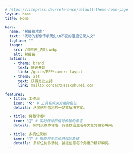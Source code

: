 ```yaml
---
# https://vitepress.dev/reference/default-theme-home-page
layout: home
title: Home

hero:
  name: "树莓技术库"
  text: "流动的影像传承历史\n不变的温度记录人文"
  tagline: ""
  image:
    src: /树莓酱_透明.webp
    alt: 树莓酱
  actions:
    - theme: brand
      text: 快速开始
      link: /guide/EFP/camera-layout
    - theme: alt
      text: 获得商业支持
      link: mailto:contact@szzxshumei.com

features:
  - title: 工作流
    icon: "🛠️" # 工具和解决方案的象征
    details: 从灵感到落地的一站式解决方案。

  - title: 树莓转播®
    icon: "📡" # 实时转播和信号传输的象征
    details: 实时流媒体转播，传播校园生活与文化的精彩瞬间。

  - title: 多机位录制
    icon: "🎥" # 摄影和多机位录制的象征
    details: 多机位协作录制，捕捉创意每个角度的精彩瞬间。
---
```

